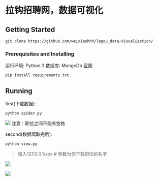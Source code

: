 # 拉钩招聘网，数据可视化



## Getting Started
```git clone https://github.com/weixiaohhh/lagou_data-Visualization/```
### Prerequisites and Installing

运行环境: Python 3 
数据库: MongoDb [官网]('https://www.mongodb.com/download-center')

```
pip install requirements.txt
```


## Running 

first(下载数据):
```
python spider.py
```

![](http://upload-images.jianshu.io/upload_images/2176378-04a6bf5d61cb4542.png?imageMogr2/auto-orient/strip%7CimageView2/2/w/1240)
注意：职位之间不能有空格

second(数据爬取完后):
```
python view.py
```
> 输入127.0.0.1/xxx     # 参数为你下载职位的名字


![](http://upload-images.jianshu.io/upload_images/2176378-84ee404be54f5a9d.png?imageMogr2/auto-orient/strip%7CimageView2/2/w/1240)


![](http://upload-images.jianshu.io/upload_images/2176378-ac694e841155a8b5.png?imageMogr2/auto-orient/strip%7CimageView2/2/w/1240)

